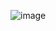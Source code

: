![image](https://github.com/leen-coding/ViTacTip-Open-Source/assets/83624267/8686f205-37b5-43d4-80c1-b75d99d1dd19)
